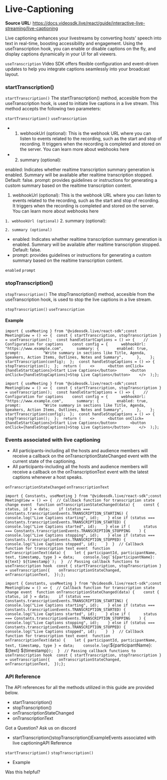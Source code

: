 # Live-Captioning

**Source URL:** https://docs.videosdk.live/react/guide/interactive-live-streaming/live-captioning

Live captioning enhances your livestreams by converting hosts' speech into text in real-time, boosting accessibility and engagement. Using the useTranscription hook, you can enable or disable captions on the fly, and display captions dynamically in your UI for all viewers.

`useTranscription`
Video SDK offers flexible configuration and event-driven updates to help you integrate captions seamlessly into your broadcast layout.

### startTranscription()​

`startTranscription()`
The startTranscription() method, accesible from the useTranscription hook, is used to initiate live captions in a live stream. This method accepts the following two parameters:

`startTranscription()`
`useTranscription`
- 1. webhookUrl (optional): This is the webhook URL where you can listen to events related to the recording, such as the start and stop of recording. It triggers when the recording is completed and stored on the server. You can learn more about webhooks here
- 2. summary (optional):

enabled: Indicates whether realtime transcription summary generation is enabled. Summary will be available after realtime transcription stopped. Default: false.
prompt: provides guidelines or instructions for generating a custom summary based on the realtime transcription content.

1. webhookUrl (optional): This is the webhook URL where you can listen to events related to the recording, such as the start and stop of recording. It triggers when the recording is completed and stored on the server. You can learn more about webhooks here

`1. webhookUrl (optional)`
2. summary (optional):

`2. summary (optional)`
- enabled: Indicates whether realtime transcription summary generation is enabled. Summary will be available after realtime transcription stopped. Default: false.
- prompt: provides guidelines or instructions for generating a custom summary based on the realtime transcription content.

`enabled`
`prompt`
### stopTranscription()​

`stopTranscription()`
The stopTranscription() method, accesible from the useTranscription hook, is used to stop the live captions in a live stream.

`stopTranscription()`
`useTranscription`
#### Example​

```
import { useMeeting } from "@videosdk.live/react-sdk";const MeetingView = () => {  const { startTranscription, stopTranscription } = useTranscription();  const handleStartCaptions = () => {    // Configuration for captions    const config = {      webhookUrl: "https://www.example.com",      summary: {        enabled: true,        prompt:          "Write summary in sections like Title, Agenda, Speakers, Action Items, Outlines, Notes and Summary",      },    };    startTranscription(config);  };  const handleStopCaptions = () => {    stopTranscription();  };  return (    <>      <button onClick={handleStartCaptions}>Start Live Captions</button>      <button onClick={handleStopCaptions}>Stop Live Captions</button>    </>  );};
```

`import { useMeeting } from "@videosdk.live/react-sdk";const MeetingView = () => {  const { startTranscription, stopTranscription } = useTranscription();  const handleStartCaptions = () => {    // Configuration for captions    const config = {      webhookUrl: "https://www.example.com",      summary: {        enabled: true,        prompt:          "Write summary in sections like Title, Agenda, Speakers, Action Items, Outlines, Notes and Summary",      },    };    startTranscription(config);  };  const handleStopCaptions = () => {    stopTranscription();  };  return (    <>      <button onClick={handleStartCaptions}>Start Live Captions</button>      <button onClick={handleStopCaptions}>Stop Live Captions</button>    </>  );};`
### Events associated with live captioning​

- All participants-including all the hosts and audience members will receive a callback on the onTranscriptionStateChanged event with the current state of the captioning.
- All participants-including all the hosts and audience members will receive a callback on the onTranscriptionText event with the latest captions whenever a host speaks.

`onTranscriptionStateChanged`
`onTranscriptionText`
```
import { Constants, useMeeting } from "@videosdk.live/react-sdk";const MeetingView = () => {  // Callback function for transcription state change event  function onTranscriptionStateChanged(data) {    const { status, id } = data;    if (status === Constants.transcriptionEvents.TRANSCRIPTION_STARTING) {      console.log("Live Captions starting", id);    } else if (status === Constants.transcriptionEvents.TRANSCRIPTION_STARTED) {      console.log("Live Captions started", id);    } else if (      status === Constants.transcriptionEvents.TRANSCRIPTION_STOPPING    ) {      console.log("Live Captions stopping", id);    } else if (status === Constants.transcriptionEvents.TRANSCRIPTION_STOPPED) {      console.log("Live Captions stopped", id);    }  }  // Callback function for transcription text event  function onTranscriptionText(data) {    let { participantId, participantName, text, timestamp, type } = data;    console.log(`${participantName}: ${text} ${timestamp}`);  }  // Passing callback functions to useTranscription hook  const { startTranscription, stopTranscription } = useTranscription({    onTranscriptionStateChanged,    onTranscriptionText,  });};
```

`import { Constants, useMeeting } from "@videosdk.live/react-sdk";const MeetingView = () => {  // Callback function for transcription state change event  function onTranscriptionStateChanged(data) {    const { status, id } = data;    if (status === Constants.transcriptionEvents.TRANSCRIPTION_STARTING) {      console.log("Live Captions starting", id);    } else if (status === Constants.transcriptionEvents.TRANSCRIPTION_STARTED) {      console.log("Live Captions started", id);    } else if (      status === Constants.transcriptionEvents.TRANSCRIPTION_STOPPING    ) {      console.log("Live Captions stopping", id);    } else if (status === Constants.transcriptionEvents.TRANSCRIPTION_STOPPED) {      console.log("Live Captions stopped", id);    }  }  // Callback function for transcription text event  function onTranscriptionText(data) {    let { participantId, participantName, text, timestamp, type } = data;    console.log(`${participantName}: ${text} ${timestamp}`);  }  // Passing callback functions to useTranscription hook  const { startTranscription, stopTranscription } = useTranscription({    onTranscriptionStateChanged,    onTranscriptionText,  });};`
### API Reference​

The API references for all the methods utilized in this guide are provided below.

- startTranscription()
- stopTranscription()
- onTranscriptionStateChanged
- onTranscriptionText

Got a Question? Ask us on discord

- startTranscription()stopTranscription()ExampleEvents associated with live captioningAPI Reference

`startTranscription()`
`stopTranscription()`
- Example

Was this helpful?
